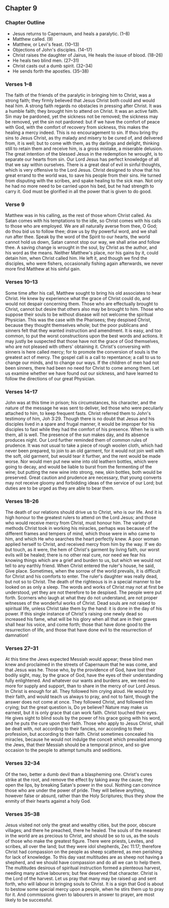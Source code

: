 ## Chapter 9

### Chapter Outline

- Jesus returns to Capernaum, and heals a paralytic. (1–8)
- Matthew called. (9)
- Matthew, or Levi's feast. (10–13)
- Objections of John's disciples. (14–17)
- Christ raises the daughter of Jairus, He heals the issue of blood. (18–26)
- He heals two blind men. (27–31)
- Christ casts out a dumb spirit. (32–34)
- He sends forth the apostles. (35–38)

### Verses 1–8

The faith of the friends of the paralytic in bringing him to Christ, was a strong faith; they firmly believed that Jesus Christ both could and would heal him. A strong faith regards no obstacles in pressing after Christ. It was a humble faith; they brought him to attend on Christ. It was an active faith. Sin may be pardoned, yet the sickness not be removed; the sickness may be removed, yet the sin not pardoned: but if we have the comfort of peace with God, with the comfort of recovery from sickness, this makes the healing a mercy indeed. This is no encouragement to sin. If thou bring thy sins to Jesus Christ, as thy malady and misery to be cured of, and delivered from, it is well; but to come with them, as thy darlings and delight, thinking still to retain them and receive him, is a gross mistake, a miserable delusion. The great intention of the blessed Jesus in the redemption he wrought, is to separate our hearts from sin. Our Lord Jesus has perfect knowledge of all that we say within ourselves. There is a great deal of evil in sinful thoughts, which is very offensive to the Lord Jesus. Christ designed to show that his great errand to the world was, to save his people from their sins. He turned from disputing with the scribes, and spake healing to the sick man. Not only he had no more need to be carried upon his bed, but he had strength to carry it. God must be glorified in all the power that is given to do good.

### Verse 9

Matthew was in his calling, as the rest of those whom Christ called. As Satan comes with his temptations to the idle, so Christ comes with his calls to those who are employed. We are all naturally averse from thee, O God; do thou bid us to follow thee; draw us by thy powerful word, and we shall run after thee. Speak by the word of the Spirit to our hearts, the world cannot hold us down, Satan cannot stop our way, we shall arise and follow thee. A saving change is wrought in the soul, by Christ as the author, and his word as the means. Neither Matthew's place, nor his gains by it, could detain him, when Christ called him. He left it, and though we find the disciples, who were fishers, occasionally fishing again afterwards, we never more find Matthew at his sinful gain.

### Verses 10–13

Some time after his call, Matthew sought to bring his old associates to hear Christ. He knew by experience what the grace of Christ could do, and would not despair concerning them. Those who are effectually brought to Christ, cannot but desire that others also may be brought to him. Those who suppose their souls to be without disease will not welcome the spiritual Physician. This was the case with the Pharisees; they despised Christ, because they thought themselves whole; but the poor publicans and sinners felt that they wanted instruction and amendment. It is easy, and too common, to put the worst constructions upon the best words and actions. It may justly be suspected that those have not the grace of God themselves, who are not pleased with others' obtaining it. Christ's conversing with sinners is here called mercy; for to promote the conversion of souls is the greatest act of mercy. The gospel call is a call to repentance; a call to us to change our minds, and to change our ways. If the children of men had not been sinners, there had been no need for Christ to come among them. Let us examine whether we have found out our sickness, and have learned to follow the directions of our great Physician.

### Verses 14–17

John was at this time in prison; his circumstances, his character, and the nature of the message he was sent to deliver, led those who were peculiarly attached to him, to keep frequent fasts. Christ referred them to John's testimony of him, Joh 3:29. Though there is no doubt that Jesus and his disciples lived in a spare and frugal manner, it would be improper for his disciples to fast while they had the comfort of his presence. When he is with them, all is well. The presence of the sun makes day, and its absence produces night. Our Lord further reminded them of common rules of prudence. It was not usual to take a piece of rough woolen cloth, which had never been prepared, to join to an old garment, for it would not join well with the soft, old garment, but would tear it further, and the rent would be made worse. Nor would men put new wine into old leathern bottles, which were going to decay, and would be liable to burst from the fermenting of the wine; but putting the new wine into strong, new, skin bottles, both would be preserved. Great caution and prudence are necessary, that young converts may not receive gloomy and forbidding ideas of the service of our Lord; but duties are to be urged as they are able to bear them.

### Verses 18–26

The death of our relations should drive us to Christ, who is our life. And it is high honour to the greatest rulers to attend on the Lord Jesus; and those who would receive mercy from Christ, must honour him. The variety of methods Christ took in working his miracles, perhaps was because of the different frames and tempers of mind, which those were in who came to him, and which He who searches the heart perfectly knew. A poor woman applied herself to Christ, and received mercy from him by the way. If we do but touch, as it were, the hem of Christ's garment by living faith, our worst evils will be healed; there is no other real cure, nor need we fear his knowing things which are a grief and burden to us, but which we would not tell to any earthly friend. When Christ entered the ruler's house, he said, Give place. Sometimes, when the sorrow of the world prevails, it is difficult for Christ and his comforts to enter. The ruler's daughter was really dead, but not so to Christ. The death of the righteous is in a special manner to be looked on as only a sleep. The words and works of Christ may not at first be understood, yet they are not therefore to be despised. The people were put forth. Scorners who laugh at what they do not understand, are not proper witnesses of the wonderful works of Christ. Dead souls are not raised to spiritual life, unless Christ take them by the hand: it is done in the day of his power. If this single instance of Christ's raising one newly dead so increased his fame, what will be his glory when all that are in their graves shall hear his voice, and come forth; those that have done good to the resurrection of life, and those that have done evil to the resurrection of damnation!

### Verses 27–31

At this time the Jews expected Messiah would appear; these blind men knew and proclaimed in the streets of Capernaum that he was come, and that Jesus was he. Those who, by the providence of God, have lost their bodily sight, may, by the grace of God, have the eyes of their understanding fully enlightened. And whatever our wants and burdens are, we need no more for supply and support, than to share in the mercy of our Lord Jesus. In Christ is enough for all. They followed him crying aloud. He would try their faith, and would teach us always to pray, and not to faint, though the answer does not come at once. They followed Christ, and followed him crying; but the great question is, Do ye believe? Nature may make us earnest, but it is only grace that can work faith. Christ touched their eyes. He gives sight to blind souls by the power of his grace going with his word, and he puts the cure upon their faith. Those who apply to Jesus Christ, shall be dealt with, not according to their fancies, nor according to their profession, but according to their faith. Christ sometimes concealed his miracles, because he would not indulge the conceit which prevailed among the Jews, that their Messiah should be a temporal prince, and so give occasion to the people to attempt tumults and seditions.

### Verses 32–34

Of the two, better a dumb devil than a blaspheming one. Christ's cures strike at the root, and remove the effect by taking away the cause; they open the lips, by breaking Satan's power in the soul. Nothing can convince those who are under the power of pride. They will believe anything, however false or absurd, rather than the Holy Scriptures; thus they show the enmity of their hearts against a holy God.

### Verses 35–38

Jesus visited not only the great and wealthy cities, but the poor, obscure villages; and there he preached, there he healed. The souls of the meanest in the world are as precious to Christ, and should be so to us, as the souls of those who make the greatest figure. There were priests, Levites, and scribes, all over the land; but they were idol shepherds, Zec 11:17; therefore Christ had compassion on the people as sheep scattered, as men perishing for lack of knowledge. To this day vast multitudes are as sheep not having a shepherd, and we should have compassion and do all we can to help them. The multitudes desirous of spiritual instruction formed a plenteous harvest, needing many active labourers; but few deserved that character. Christ is the Lord of the harvest. Let us pray that many may be raised up and sent forth, who will labour in bringing souls to Christ. It is a sign that God is about to bestow some special mercy upon a people, when he stirs them up to pray for it. And commissions given to labourers in answer to prayer, are most likely to be successful.


